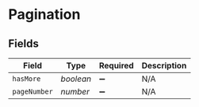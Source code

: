 # Pagination


## Fields

| Field              | Type               | Required           | Description        |
| ------------------ | ------------------ | ------------------ | ------------------ |
| `hasMore`          | *boolean*          | :heavy_minus_sign: | N/A                |
| `pageNumber`       | *number*           | :heavy_minus_sign: | N/A                |